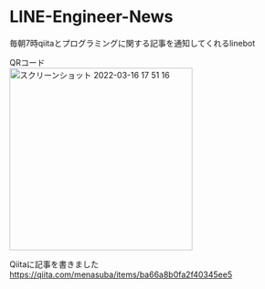 # LINE-Engineer-News
毎朝7時qiitaとプログラミングに関する記事を通知してくれるlinebot

QRコード
<br/>
<img width="320" alt="スクリーンショット 2022-03-16 17 51 16" src="https://user-images.githubusercontent.com/84484832/158955802-ca80155f-b967-4f5a-b4c4-bbb95d9a86ca.png">

Qiitaに記事を書きました
https://qiita.com/menasuba/items/ba66a8b0fa2f40345ee5
